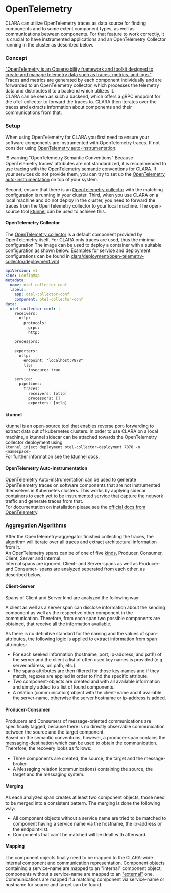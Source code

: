# OpenTelemetry

CLARA can utilize OpenTelemetry traces as data source for finding components and to some extent component types, as well as communications between components.
For that feature to work correctly, it is crucial to have instrumented applications and an OpenTelemetry Collector running in the cluster as described below.

### Concept
["OpenTelemetry is an Observability framework and toolkit designed to create and manage telemetry data such as traces, metrics, and logs."](https://opentelemetry.io/docs/what-is-opentelemetry/)   
Traces and metrics are generated by each component individually and are forwarded to an OpenTelemetry collector, which processes the telemetry data and distributes it to a backend which utilizes it.  
CLARA can be seen as such a backend, which offers a gRPC endpoint for the oTel-collector to forward the traces to.
CLARA then iterates over the traces and extracts information about components and their communications from that.

### Setup
When using OpenTelemetry for CLARA you first need to ensure your software components are instrumented with OpenTelemetry traces.
If not consider using [OpenTelemetry auto-instrumentation](#opentelemetry-auto-instrumentation).

!!! warning "OpenTelemetry Semantic Conventions"
    Because OpenTelemetry traces' attributes are not standardized, it is recommended to use tracing with the [OpenTelemetry semantic conventions](https://opentelemetry.io/docs/specs/semconv/) for CLARA.
    If your services do not provide them, you can try to set up the [OpenTelemetry auto-instrumentation](#opentelemetry-auto-instrumentation) on top of your system.

Second, ensure that there is an [OpenTelemetry collector](#opentelemetry-collector) with the matching configuration is running in your cluster.
Third, when you use CLARA on a local machine and do not deploy in the cluster, you need to forward the traces from the OpenTelemetry collector to your local machine.
The open-source tool [ktunnel](#ktunnel) can be used to achieve this.

#### OpenTelemetry Collector
The [OpenTelemetry collector](https://opentelemetry.io/docs/collector/) is a default component provided by OpenTelemetry itself.
For CLARA only traces are used, thus the minimal configuration 
The image can be used to deploy a container with a suitable configuration as shown below.
Examples for service and deployment configurations can be found in [clara/deployment/open-telemetry-collector/deployment.yml](https://github.com/SteveBinary/clara/blob/main/deployment/open-telemetry-collector/deployment.yml)

```yaml title="An example ConfigMap for the oTel-collector deployment"
apiVersion: v1
kind: ConfigMap
metadata:
  name: otel-collector-conf
  labels:
    app: otel-collector-conf
    component: otel-collector-conf
data:
  otel-collector-conf: |
    receivers:
      otlp:
        protocols:
          grpc:
          http:

    processors:

    exporters:
      otlp:
        endpoint: "localhost:7878"
        tls:
          insecure: true

    service:
      pipelines:
        traces:
          receivers: [otlp]
          processors: []
          exporters: [otlp]
```

#### ktunnel
[ktunnel](https://github.com/omrikiei/ktunnel/tree/master) is an open-source tool that enables reverse port-forwarding to extract data out of kubernetes clusters.
In order to use CLARA on a local machine, a ktunnel sidecar can be attached towards the OpenTelemetry collector deployment using   
```ktunnel inject deployment otel-collector-deployment 7878 -n <namespace>```  
For further information see the [ktunnel docs](https://github.com/omrikiei/ktunnel/blob/master/README.md). 

#### OpenTelemetry Auto-instrumentation
OpenTelemetry Auto-instrumentation can be used to generate OpenTelemetry traces on software components that are not instrumented themselves in Kubernetes clusters.
This works by applying sidecar containers to each yet to be instrumented service that capture the network traffic and generate traces from that.  
For documentation on installation please see the [official docs from OpenTelemetry](https://opentelemetry.io/docs/kubernetes/operator/automatic/#).

### Aggregation Algorithms
After the OpenTelemetry-aggregator finished collecting the traces, the algorithm will iterate over all traces and extract architectural information from it.  
An OpenTelemetry spans can be of one of five [kinds](https://opentelemetry.io/docs/concepts/signals/traces/#span-kind), Producer, Consumer, Client, Server and Internal.  
Internal spans are ignored, Client- and Server-spans as well as Producer- and Consumer- spans are analyzed seperated from each other, as described below.

#### Client-Server
Spans of Client and Server kind are analyzed the following way:

A client as well as a server span can disclose information about the sending component as well as the respective other component in the communication.
Therefore, from each span two possible components are obtained, that receive all the information available.

As there is no definitive standard for the naming and the values of span-attributes, the following logic is applied to extract information from span attributes:

- For each seeked information (hostname, port, ip-address, and path) of the server and the client a list of often used key names is provided (e.g. server.address, url.path, etc.). 
- The spans attributes are then filtered for those key-names and if they match, regexes are applied in order to find the specific attribute.
- Two component-objects are created and with all available information and simply added to a list of found components.
- A relation (communication) object with the client-name and if available the server-name, otherwise the server hostname or ip-address is added.
 

#### Producer-Consumer
Producers and Consumers of message-oriented communications are specifically tagged, because there is no directly observable communication between the source and the target component.  
Based on the semantic conventions, however, a producer-span contains the messaging-destination which can be used to obtain the communication.
Therefore, the recovery looks as follows:

- Three components are created, the source, the target and the message-broker 
- A Messaging relation (communications) containing the source, the target and the messaging system. 

#### Merging 
As each analyzed span creates at least two component objects, those need to be merged into a consistent pattern.
The merging is done the following way:

- All component objects without a service name are tried to be matched to component having a service name via the hostname, the ip-address or the endpoint-list.
- Components that can't be matched will be dealt with afterward.

#### Mapping
The component objects finally need to be mapped to the CLARA-wide internal component and communication representation. 
Component objects containing a service-name are mapped to an "internal" component object, components without a service-name are mapped to an ["external"](../../../../concept/datatypes.md) one.  
Communications are mapped if a matching component via service-name or hostname for source and target can be found.
